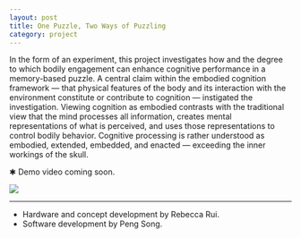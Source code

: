 ```yaml
---
layout: post
title: One Puzzle, Two Ways of Puzzling
category: project
---
```


In the form of an experiment, this project investigates how and the degree to which bodily engagement can enhance cognitive performance in a memory-based puzzle. A central claim within the embodied cognition framework — that physical features of the body and its interaction with the environment constitute or contribute to cognition — instigated the investigation. Viewing cognition as embodied contrasts with the traditional view that the mind processes all information, creates mental representations of what is perceived, and uses those representations to control bodily behavior. Cognitive processing is rather understood as embodied, extended, embedded, and enacted — exceeding the inner workings of the skull.

&#10033; Demo video coming soon.

![](/assets/media/one_puzzle_two_ways_of_puzzling.jpg)

---

<ul class=credits>
  <li>Hardware and concept development by Rebecca Rui.</li>
  <li>Software development by Peng Song.</li>
</ul>
